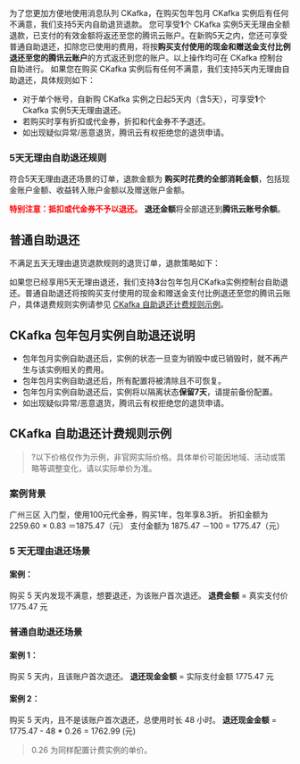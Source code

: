 为了您更加方便地使用消息队列 CKafka，在购买包年包月 CKafka 实例后有任何不满意，我们支持5天内自助退货退款。
您可享受**1**个 CKafka 实例5天无理由全额退款，已支付的有效金额将返还至您的腾讯云账户。在新购5天之内，您还可享受普通自助退还，扣除您已使用的费用，将按**购买支付使用的现金和赠送金支付比例退还至您的腾讯云账户**的方式返还到您的账户。以上操作均可在 CKafka 控制台自助进行。
如果您在购买 CKafka 实例后有任何不满意，我们支持5天内无理由自助退还，具体规则如下：
- 对于单个帐号，自新购 CKafka 实例之日起5天内（含5天），可享受**1**个 Ckafka 实例5天无理由退还。
- 若购买时享有折扣或代金券，折扣和代金券不予退还。
- 如出现疑似异常/恶意退货，腾讯云有权拒绝您的退货申请。

### 5天无理由自助退还规则
符合5天无理由退还场景的订单，退款金额为 **购买时花费的全部消耗金额**，包括现金账户金额、收益转入账户金额以及赠送账户金额。

**<font color="red">特别注意：抵扣或代金券不予以退还。</font>**
**退还金额**将全部退还到**腾讯云账号余额**。


## 普通自助退还
不满足五天无理由退货退款规则的退货订单，退款策略如下：

如果您已经享用5天无理由退还，我们支持**3**台包年包月CKafka实例控制台自助退还。普通自助退还将按购买支付使用的现金和赠送金支付比例退还至您的腾讯云账户，具体退费规则实例请参见 [CKafka 自助退还计费规则示例](#jump)。


## CKafka 包年包月实例自助退还说明
- 包年包月实例自助退还后，实例的状态一旦变为销毁中或已销毁时，就不再产生与该实例相关的费用。
- 包年包月实例自助退还后，所有配置将被清除且不可恢复。
- 包年包月实例自助退还后，实例将以隔离状态**保留7天**，请提前备份配置。
- 如出现疑似异常/恶意退货，腾讯云有权拒绝您的退货申请。


## <span id="jump">CKafka 自助退还计费规则示例</span>
 >?以下价格仅作为示例，非官网实际价格。具体单价可能因地域、活动或策略等调整变化，请以实际单价为准。

### 案例背景
广州三区 入门型，使用100元代金券，购买1年，包年享8.3折。
折扣金额为 2259.60 × 0.83 ＝1875.47（元）
支付金额为 1875.47 －100 = 1775.47（元）

### 5 天无理由退还场景
#### 案例：
购买 5 天内发现不满意，想要退还，为该账户首次退还。
**退费金额** = 真实支付价 1775.47 元

### 普通自助退还场景
#### 案例 1：
购买 5 天内，且该账户首次退还。
**退还现金金额** = 实际支付金额 1775.47 元

#### 案例 2：
购买 5 天内，且不是该账户首次退还，总使用时长 48 小时。
**退还现金金额** = 1775.47 - 48 \* 0.26 = 1762.99 (元)
> 0.26 为同样配置计费实例的单价。
